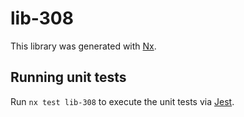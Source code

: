 # lib-308

This library was generated with [Nx](https://nx.dev).

## Running unit tests

Run `nx test lib-308` to execute the unit tests via [Jest](https://jestjs.io).
